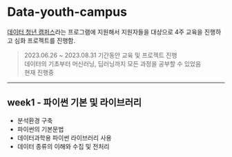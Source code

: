 # Data-youth-campus

[데이터 청년 캠퍼스](https://dataonair.or.kr/bigjob/)라는 프로그램에 지원해서 지원자들을 대상으로 4주 교육을 진행하고 심화 프로젝트를 진행함.  
> 2023.06.26 ~ 2023.08.31 기간동안 교육 및 프로젝트 진행  
> 데이터의 기초부터 머신러닝, 딥러닝까지 모든 과정을 공부할 수 있었음  
> 현재 진행중  
--------------------------------------------------------------------------------------------------------------------------------------------
## week1 - 파이썬 기본 및 라이브러리
+ 분석환경 구축  
+ 파이썬의 기본문법  
+ 데이터과학용 파이썬 라이브러리 사용  
+ 데이터 종류의 이해와 수집 및 전처리  
